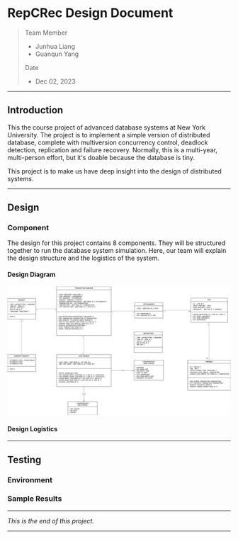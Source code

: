 # RepCRec Design Document

> Team Member
> - Junhua Liang
> - Guanqun Yang
>
> Date
>
> - Dec 02, 2023

---

## Introduction

This the course project of advanced database systems at New York University. The project is to implement a simple version of distributed database, complete with multiversion concurrency control, deadlock detection, replication and failure recovery. Normally, this is a multi-year, multi-person effort, but it's doable because the database is tiny.

This project is to make us have deep insight into the design of distributed systems.

---

## Design

### Component

The design for this project contains 8 components. They will be structured together to run the database system simulation. Here, our team will explain the design structure and the logistics of the system.

#### Design Diagram

![design-diagram](design-diagram.png)

#### Design Logistics

---

## Testing

### Environment

### Sample Results

---

*This is the end of this project.*

---

